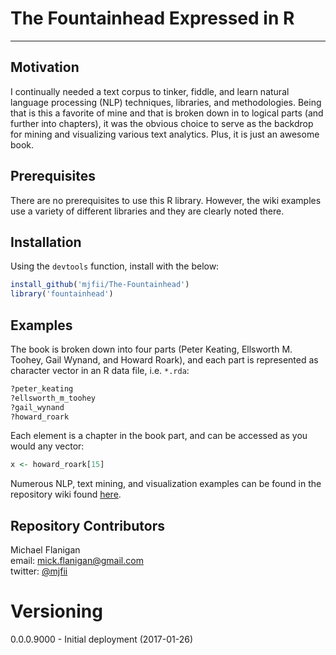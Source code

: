 # The Fountainhead Expressed in R
---

## Motivation
I continually needed a text corpus to tinker, fiddle, and learn natural language processing (NLP) techniques, libraries, and methodologies. Being that is this a favorite of mine and that is broken down in to logical parts (and further into chapters), it was the obvious choice to serve as the backdrop for mining and visualizing various text analytics. Plus, it is just an awesome book.

## Prerequisites
There are no prerequisites to use this R library.  However, the wiki examples use a variety of different libraries and they are clearly noted there.

## Installation

Using the `devtools` function, install with the below:

```r
install_github('mjfii/The-Fountainhead')
library('fountainhead')
```

## Examples
The book is broken down into four parts (Peter Keating, Ellsworth M. Toohey, Gail Wynand, and Howard Roark), and each part is represented as character vector in an R data file, i.e. `*.rda`:  
```r
?peter_keating
?ellsworth_m_toohey
?gail_wynand
?howard_roark
```
Each element is a chapter in the book part, and can be accessed as you would any vector:
```r
x <- howard_roark[15]
```

Numerous NLP, text mining, and visualization examples can be found in the repository wiki found [here](https://github.com/mjfii/The-Fountainhead/wiki).

## Repository Contributors

Michael Flanigan  
email: [mick.flanigan@gmail.com](mick.flanigan@gmail.com)  
twitter: [@mjfii](https://twitter.com/mjfii)  

# Versioning

0.0.0.9000 - Initial deployment (2017-01-26)
